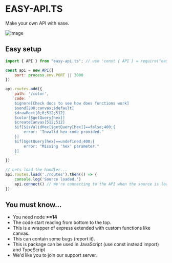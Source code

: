 # EASY-API.TS
Make your own API with ease.

![image](https://i.imgur.com/upR5GuS.png)

## Easy setup

```js
import { API } from "easy-api.ts"; // use 'const { API } = require("easy-api.ts")' for JavaScript

const api = new API({
    port: process.env.PORT || 3000
})

api.routes.add({
    path: '/color',
    code: `
    $ignore[Check docs to see how does functions work]
    $send[200;canvas;$default]
    $drawRect[0;0;512;512]
    $color[$getQuery[hex]]
    $createCanvas[512;512]
    $if[$isValidHex[$getQuery[hex]]==false;400;{
        error: "Invalid hex code provided."
    }]
    $if[$getQuery[hex]==undefined;400;{
        error: "Missing 'hex' parameter."
    }]
    `
})

// Lets load the handler...
api.routes.load('./routes').then(() => {
    console.log('Source loaded.')
    api.connect() // We're connecting to the API when the source is loaded.
})
```

## You must know...
- You need node **>=14**
- The code start reading from bottom to the top.
- This is a wrapper of express extended with custom functions like canvas.
- This can contain some bugs (report it).
- This is package can be used in JavaScript (use const instead import) and TypeScript
- We'd like you to join our support server.
